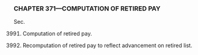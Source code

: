 ### **CHAPTER 371—COMPUTATION OF RETIRED PAY** ###

Sec.

3991. Computation of retired pay.

3992. Recomputation of retired pay to reflect advancement on retired list.